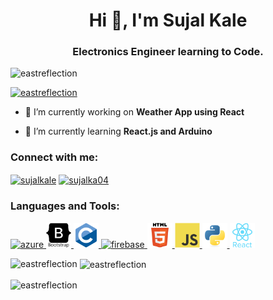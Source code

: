 <h1 align="center">Hi 👋, I'm Sujal Kale</h1>
<h3 align="center">Electronics Engineer learning to Code.</h3>

<p align="left"> <img src="https://komarev.com/ghpvc/?username=eastreflection&label=Profile%20views&color=0e75b6&style=flat" alt="eastreflection" /> </p>

<p align="left"> <a href="https://github.com/ryo-ma/github-profile-trophy"><img src="https://github-profile-trophy.vercel.app/?username=eastreflection" alt="eastreflection" /></a> </p>

- 🔭 I’m currently working on **Weather App using React**

- 🌱 I’m currently learning **React.js and Arduino**

<h3 align="left">Connect with me:</h3>
<p align="left">
<a href="https://linkedin.com/in/sujalkale" target="blank"><img align="center" src="https://raw.githubusercontent.com/rahuldkjain/github-profile-readme-generator/master/src/images/icons/Social/linked-in-alt.svg" alt="sujalkale" height="30" width="40" /></a>
<a href="https://www.hackerrank.com/sujalka04" target="blank"><img align="center" src="https://raw.githubusercontent.com/rahuldkjain/github-profile-readme-generator/master/src/images/icons/Social/hackerrank.svg" alt="sujalka04" height="30" width="40" /></a>
</p>

<h3 align="left">Languages and Tools:</h3>
<p align="left"> <a href="https://azure.microsoft.com/en-in/" target="_blank" rel="noreferrer"> <img src="https://www.vectorlogo.zone/logos/microsoft_azure/microsoft_azure-icon.svg" alt="azure" width="40" height="40"/> </a> <a href="https://getbootstrap.com" target="_blank" rel="noreferrer"> <img src="https://raw.githubusercontent.com/devicons/devicon/master/icons/bootstrap/bootstrap-plain-wordmark.svg" alt="bootstrap" width="40" height="40"/> </a> <a href="https://www.cprogramming.com/" target="_blank" rel="noreferrer"> <img src="https://raw.githubusercontent.com/devicons/devicon/master/icons/c/c-original.svg" alt="c" width="40" height="40"/> </a> <a href="https://firebase.google.com/" target="_blank" rel="noreferrer"> <img src="https://www.vectorlogo.zone/logos/firebase/firebase-icon.svg" alt="firebase" width="40" height="40"/> </a> <a href="https://www.w3.org/html/" target="_blank" rel="noreferrer"> <img src="https://raw.githubusercontent.com/devicons/devicon/master/icons/html5/html5-original-wordmark.svg" alt="html5" width="40" height="40"/> </a> <a href="https://developer.mozilla.org/en-US/docs/Web/JavaScript" target="_blank" rel="noreferrer"> <img src="https://raw.githubusercontent.com/devicons/devicon/master/icons/javascript/javascript-original.svg" alt="javascript" width="40" height="40"/> </a> <a href="https://www.python.org" target="_blank" rel="noreferrer"> <img src="https://raw.githubusercontent.com/devicons/devicon/master/icons/python/python-original.svg" alt="python" width="40" height="40"/> </a> <a href="https://reactjs.org/" target="_blank" rel="noreferrer"> <img src="https://raw.githubusercontent.com/devicons/devicon/master/icons/react/react-original-wordmark.svg" alt="react" width="40" height="40"/> </a> </p>

<p><img align="left" src="https://github-readme-stats.vercel.app/api/top-langs?username=eastreflection&show_icons=true&locale=en&layout=compact" alt="eastreflection" /></p>

<p>&nbsp;<img align="center" src="https://github-readme-stats.vercel.app/api?username=eastreflection&show_icons=true&locale=en" alt="eastreflection" /></p>

<p><img align="center" src="https://github-readme-streak-stats.herokuapp.com/?user=eastreflection&" alt="eastreflection" /></p>

